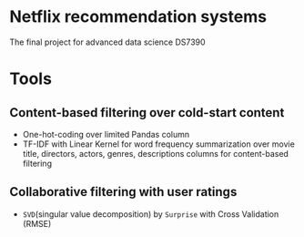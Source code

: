 # Netflix recommendation systems
The final project for advanced data science DS7390

# Tools

## Content-based filtering over cold-start content

* One-hot-coding over limited Pandas column
* TF-IDF with Linear Kernel for word frequency summarization over movie title, directors, actors, genres, descriptions columns for content-based filtering

## Collaborative filtering with user ratings
* `SVD`(singular value decomposition) by `Surprise` with Cross Validation (RMSE)
